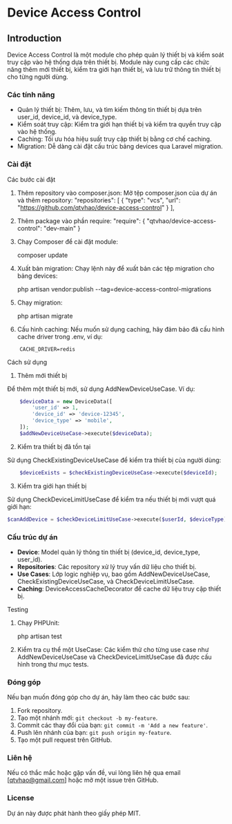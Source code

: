 # Device Access Control

## Introduction

Device Access Control là một module cho phép quản lý thiết bị và kiểm soát truy cập vào hệ thống dựa trên thiết bị. Module này cung cấp các chức năng thêm mới thiết bị, kiểm tra giới hạn thiết bị, và lưu trữ thông tin thiết bị cho từng người dùng.

### Các tính năng

- Quản lý thiết bị: Thêm, lưu, và tìm kiếm thông tin thiết bị dựa trên user_id, device_id, và device_type.
- Kiểm soát truy cập: Kiểm tra giới hạn thiết bị và kiểm tra quyền truy cập vào hệ thống.
- Caching: Tối ưu hóa hiệu suất truy cập thiết bị bằng cơ chế caching.
- Migration: Dễ dàng cài đặt cấu trúc bảng devices qua Laravel migration.

### Cài đặt


Các bước cài đặt

1.	Thêm repository vào composer.json:
Mở tệp composer.json của dự án và thêm repository:
    "repositories": [
        {
            "type": "vcs",
            "url": "https://github.com/qtvhao/device-access-control"
        }
    ],


2.	Thêm package vào phần require:
    "require": {
        "qtvhao/device-access-control": "dev-main"
    }

3.	Chạy Composer để cài đặt module:

    composer update

4.	Xuất bản migration:
Chạy lệnh này để xuất bản các tệp migration cho bảng devices:

    php artisan vendor:publish --tag=device-access-control-migrations


5.	Chạy migration:

    php artisan migrate

6.	Cấu hình caching:
Nếu muốn sử dụng caching, hãy đảm bảo đã cấu hình cache driver trong .env, ví dụ:

```dotenv
    CACHE_DRIVER=redis
```

Cách sử dụng

1. Thêm mới thiết bị

Để thêm một thiết bị mới, sử dụng AddNewDeviceUseCase. Ví dụ:

```php
    $deviceData = new DeviceData([
        'user_id' => 1,
        'device_id' => 'device-12345',
        'device_type' => 'mobile',
    ]);
    $addNewDeviceUseCase->execute($deviceData);
```
2. Kiểm tra thiết bị đã tồn tại

Sử dụng CheckExistingDeviceUseCase để kiểm tra thiết bị của người dùng:
```php
    $deviceExists = $checkExistingDeviceUseCase->execute($deviceId);
```
3. Kiểm tra giới hạn thiết bị

Sử dụng CheckDeviceLimitUseCase để kiểm tra nếu thiết bị mới vượt quá giới hạn:

```php
$canAddDevice = $checkDeviceLimitUseCase->execute($userId, $deviceType);
```
### Cấu trúc dự án
- **Device**: Model quản lý thông tin thiết bị (device_id, device_type, user_id).
- **Repositories**: Các repository xử lý truy vấn dữ liệu cho thiết bị.
- **Use Cases**: Lớp logic nghiệp vụ, bao gồm AddNewDeviceUseCase, CheckExistingDeviceUseCase, và CheckDeviceLimitUseCase.
- **Caching**: DeviceAccessCacheDecorator để cache dữ liệu truy cập thiết bị.

Testing

1.	Chạy PHPUnit:

    php artisan test

2.	Kiểm tra cụ thể một UseCase:
Các kiểm thử cho từng use case như AddNewDeviceUseCase và CheckDeviceLimitUseCase đã được cấu hình trong thư mục tests.

### Đóng góp

Nếu bạn muốn đóng góp cho dự án, hãy làm theo các bước sau:

1. Fork repository.
2. Tạo một nhánh mới: `git checkout -b my-feature`.
3. Commit các thay đổi của bạn: `git commit -m 'Add a new feature'`.
4. Push lên nhánh của bạn: `git push origin my-feature`.
5. Tạo một pull request trên GitHub.

### Liên hệ

Nếu có thắc mắc hoặc gặp vấn đề, vui lòng liên hệ qua email [qtvhao@gmail.com] hoặc mở một issue trên GitHub.

### License

Dự án này được phát hành theo giấy phép MIT.
